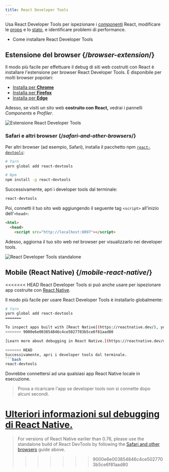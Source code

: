 ```yaml
---
title: React Developer Tools
---
```


<Intro>

Usa React Developer Tools per ispezionare i [componenti](/learn/your-first-component) React, modificare le [props](/learn/passing-props-to-a-component) e lo [stato](/learn/state-a-components-memory), e identificare problemi di performance.

</Intro>

<YouWillLearn>

* Come installare React Developer Tools

</YouWillLearn>

## Estensione del browser {/*browser-extension*/}

Il modo più facile per effettuare il debug di siti web costruiti con React è installare l'estensione per browser React Developer Tools. È disponibile per molti browser popolari:

* [Installa per **Chrome**](https://chrome.google.com/webstore/detail/react-developer-tools/fmkadmapgofadopljbjfkapdkoienihi?hl=it)
* [Installa per **Firefox**](https://addons.mozilla.org/it/firefox/addon/react-devtools/)
* [Installa per **Edge**](https://microsoftedge.microsoft.com/addons/detail/react-developer-tools/gpphkfbcpidddadnkolkpfckpihlkkil)

Adesso, se visiti un sito web **costruito con React,** vedrai i pannelli _Components_ e _Profiler_.

![Estensione React Developer Tools](/images/docs/react-devtools-extension.png)

### Safari e altri browser {/*safari-and-other-browsers*/}
Per altri browser (ad esempio, Safari), installa il pacchetto npm [`react-devtools`](https://www.npmjs.com/package/react-devtools):
```bash
# Yarn
yarn global add react-devtools

# Npm
npm install -g react-devtools
```

Successivamente, apri i developer tools dal terminale:
```bash
react-devtools
```

Poi, connetti il tuo sito web aggiungendo il seguente tag `<script>` all'inizio dell'`<head>`:
```html {3}
<html>
  <head>
    <script src="http://localhost:8097"></script>
```

Adesso, aggiorna il tuo sito web nel browser per visualizzarlo nei developer tools.

![React Developer Tools standalone](/images/docs/react-devtools-standalone.png)

## Mobile (React Native) {/*mobile-react-native*/}
<<<<<<< HEAD
React Developer Tools si può anche usare per ispezionare app costruite con [React Native](https://reactnative.dev/).

Il modo più facile per usare React Developer Tools è installarlo globalmente:
```bash
# Yarn
yarn global add react-devtools
=======

To inspect apps built with [React Native](https://reactnative.dev/), you can use [React Native DevTools](https://reactnative.dev/docs/react-native-devtools), the built-in debugger that deeply integrates React Developer Tools. All features work identically to the browser extension, including native element highlighting and selection.
>>>>>>> 9000e6e003854846c4ce5027703b5ce6f81aad80

[Learn more about debugging in React Native.](https://reactnative.dev/docs/debugging)

<<<<<<< HEAD
Successivamente, apri i developer tools dal terminale.
```bash
react-devtools
```

Dovrebbe connettersi ad una qualsiasi app React Native locale in esecuzione.

> Prova a ricaricare l'app se developer tools non si connette dopo alcuni secondi.

[Ulteriori informazioni sul debugging di React Native.](https://reactnative.dev/docs/debugging)
=======
> For versions of React Native earlier than 0.76, please use the standalone build of React DevTools by following the [Safari and other browsers](#safari-and-other-browsers) guide above.
>>>>>>> 9000e6e003854846c4ce5027703b5ce6f81aad80
